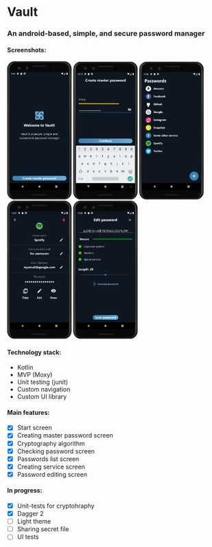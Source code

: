 # Vault

### An android-based, simple, and secure password manager

#### Screenshots:

<p float="left">
  <img src="screenshots/screenshot_welcome.png" width="150" />
  <img src="screenshots/screenshot_create_master_password.png" width="150" /> 
  <img src="screenshots/screenshot_passwords_list.png" width="150" />
  <img src="screenshots/screenshot_service_info.png" width="150" /> 
  <img src="screenshots/screenshot_password_edit.png" width="150" />
</p>

#### Technology stack:
- Kotlin
- MVP (Moxy)
- Unit testing (junit)
- Custom navigation
- Custom UI library

#### Main features:
- [x] Start screen
- [x] Creating master password screen
- [x] Cryptography algorithm
- [x] Checking password screen
- [x] Passwords list screen
- [x] Creating service screen
- [x] Password editing screen

#### In progress:
- [x] Unit-tests for cryptohraphy
- [x] Dagger 2
- [ ] Light theme
- [ ] Sharing secret file
- [ ] UI tests
